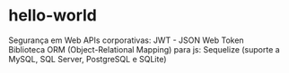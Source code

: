 # hello-world

Segurança em Web APIs corporativas: JWT - JSON Web Token  
Biblioteca ORM (Object-Relational Mapping) para js: Sequelize (suporte a MySQL, SQL Server, PostgreSQL e SQLite)  
